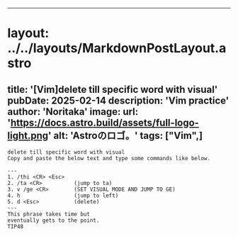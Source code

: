 
---
# layout: ../../layouts/MarkdownPostLayout.astro
title: '[Vim]delete till specific word with visual'
pubDate: 2025-02-14
description: 'Vim practice'
author: 'Noritaka'
image:
    url: 'https://docs.astro.build/assets/full-logo-light.png'
    alt: 'Astroのロゴ。'
tags: ["Vim",]
---


```
delete till specific word with visual
Copy and paste the below text and type some commands like below.

---
1. /thi <CR> <Esc> 
2. /ta <CR>          (jump to ta)
3. v /ge <CR>        (SET VISUAL MODE AND JUMP TO GE)
4. h                 (jump to left)
5. d <Esc>           (delete)
---
This phrase takes time but
eventually gets to the point.
TIP48
```
